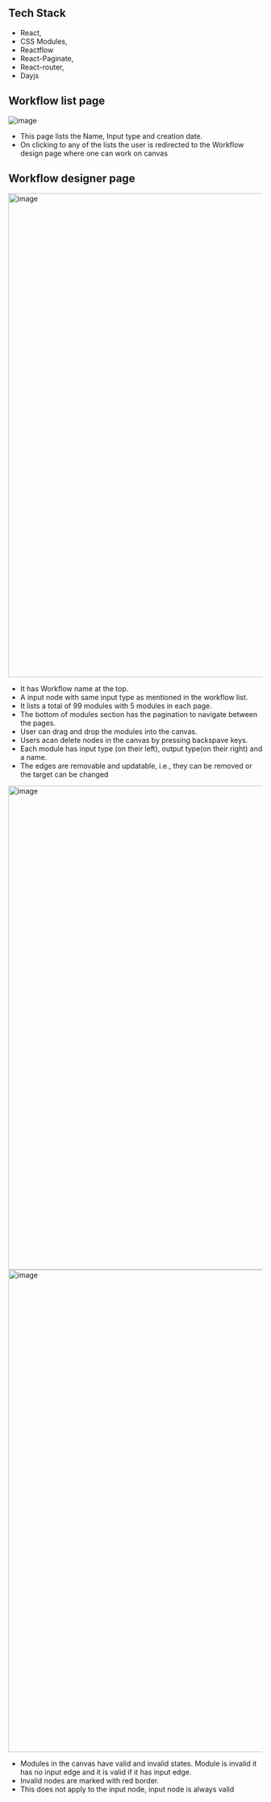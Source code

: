 
## Tech Stack

* React,
* CSS Modules,
* Reactflow
* React-Paginate,
* React-router,
* Dayjs

## Workflow list page
![image](https://user-images.githubusercontent.com/97614113/230796562-f295e7a0-5232-4143-b180-6d91c8b24c26.png)

* This page lists the Name, Input type and creation date.
* On clicking to any of the lists the user is redirected to the Workflow design page where one can work on canvas

## Workflow designer page
<img width="960" alt="image" src="https://user-images.githubusercontent.com/97614113/230796669-2b1d34a3-ba5d-4827-ae23-1f81ea84895c.png">

* It has Workflow name at the top.
* A input node with same input type as mentioned in the workflow list.
* It lists a total of 99 modules with 5 modules in each page.
* The bottom of modules section has the pagination to navigate between the pages.
* User can drag and drop the modules into the canvas.
* Users acan delete nodes in the canvas by pressing backspave keys.
* Each module has input type (on their left), output type(on their right) and a name.
* The edges are removable and updatable, i.e., they can be removed or the target can be changed


<img width="960" alt="image" src="https://user-images.githubusercontent.com/97614113/230796964-2e865407-fd48-4156-b81e-4dc73df18ee6.png">
<img width="957" alt="image" src="https://user-images.githubusercontent.com/97614113/230797013-d3fe6859-5a7e-40be-bffa-f8383ad89e56.png">

* Modules in the canvas have valid and invalid states. Module is invalid it has no input edge and it is valid if it has input edge.
* Invalid nodes are marked with red border.
* This does not apply to the input node, input node is always valid


